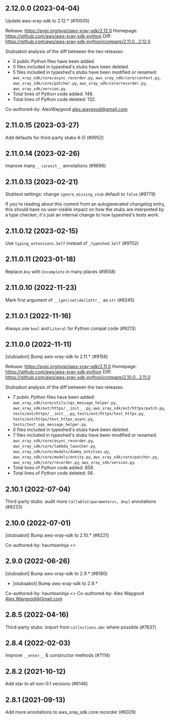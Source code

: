 ## 2.12.0.0 (2023-04-04)

Update aws-xray-sdk to 2.12.* (#10005)

Release: https://pypi.org/pypi/aws-xray-sdk/2.12.0
Homepage: https://github.com/aws/aws-xray-sdk-python
Diff: https://github.com/aws/aws-xray-sdk-python/compare/2.11.0...2.12.0

Stubsabot analysis of the diff between the two releases:
 - 0 public Python files have been added.
 - 0 files included in typeshed's stubs have been deleted.
 - 5 files included in typeshed's stubs have been modified or renamed: `aws_xray_sdk/core/async_recorder.py`, `aws_xray_sdk/core/context.py`, `aws_xray_sdk/core/patcher.py`, `aws_xray_sdk/core/recorder.py`, `aws_xray_sdk/version.py`.
 - Total lines of Python code added: 148.
 - Total lines of Python code deleted: 132.

Co-authored-by: AlexWaygood <alex.waygood@gmail.com>

## 2.11.0.15 (2023-03-27)

Add defaults for third-party stubs A-D (#9952)

## 2.11.0.14 (2023-02-26)

Improve many `__(a)exit__` annotations (#9696)

## 2.11.0.13 (2023-02-21)

Stubtest settings: change `ignore_missing_stub` default to `false` (#9779)

If you're reading about this commit from an autogenerated changelog entry, this should have no user-visible impact on how the stubs are interpreted by a type checker; it's just an internal change to how typeshed's tests work.

## 2.11.0.12 (2023-02-15)

Use `typing_extensions.Self` instead of `_typeshed.Self` (#9702)

## 2.11.0.11 (2023-01-18)

Replace `Any` with `Incomplete` in many places (#9558)

## 2.11.0.10 (2022-11-23)

Mark first argument of `__[get|set|del]attr__` as `str` (#9245)

## 2.11.0.1 (2022-11-16)

Always use `bool` and `Literal` for Python compat code (#9213)

## 2.11.0.0 (2022-11-11)

[stubsabot] Bump aws-xray-sdk to 2.11.* (#9156)

Release: https://pypi.org/pypi/aws-xray-sdk/2.11.0
Homepage: https://github.com/aws/aws-xray-sdk-python
Diff: https://github.com/aws/aws-xray-sdk-python/compare/2.10.0...2.11.0

Stubsabot analysis of the diff between the two releases:
 - 7 public Python files have been added: `aws_xray_sdk/core/utils/sqs_message_helper.py`, `aws_xray_sdk/ext/httpx/__init__.py`, `aws_xray_sdk/ext/httpx/patch.py`, `tests/ext/httpx/__init__.py`, `tests/ext/httpx/test_httpx.py`, `tests/ext/httpx/test_httpx_async.py`, `tests/test_sqs_message_helper.py`.
 - 0 files included in typeshed's stubs have been deleted.
 - 7 files included in typeshed's stubs have been modified or renamed: `aws_xray_sdk/core/async_recorder.py`, `aws_xray_sdk/core/lambda_launcher.py`, `aws_xray_sdk/core/models/dummy_entities.py`, `aws_xray_sdk/core/models/entity.py`, `aws_xray_sdk/core/patcher.py`, `aws_xray_sdk/core/recorder.py`, `aws_xray_sdk/version.py`.
 - Total lines of Python code added: 858.
 - Total lines of Python code deleted: 56.

## 2.10.1 (2022-07-04)

Third-party stubs: audit more `Callable[<parameters>, Any]` annotations (#8233)

## 2.10.0 (2022-07-01)

[stubsabot] Bump aws-xray-sdk to 2.10.* (#8221)

Co-authored-by: hauntsaninja <>

## 2.9.0 (2022-06-26)

[stubsabot] Bump aws-xray-sdk to 2.9.* (#8180)

* [stubsabot] Bump aws-xray-sdk to 2.9.*

Co-authored-by: hauntsaninja <>
Co-authored-by: Alex Waygood <Alex.Waygood@Gmail.com>

## 2.8.5 (2022-04-16)

Third-party stubs: import from `collections.abc` where possible (#7637)

## 2.8.4 (2022-02-03)

Improve `__enter__` & constructor methods (#7114)

## 2.8.2 (2021-10-12)

Add star to all non-0.1 versions (#6146)

## 2.8.1 (2021-09-13)

Add more annotations to aws_xray_sdk.core.recorder (#6029)

